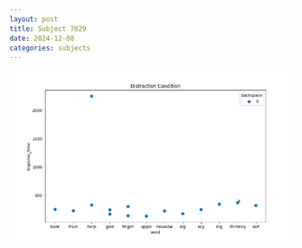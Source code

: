 ```yaml
---
layout: post
title: Subject 7029
date: 2024-12-08
categories: subjects
---
```


![](data/7029/run-23/7029_rt_acc_fuzzy_delay.png)
